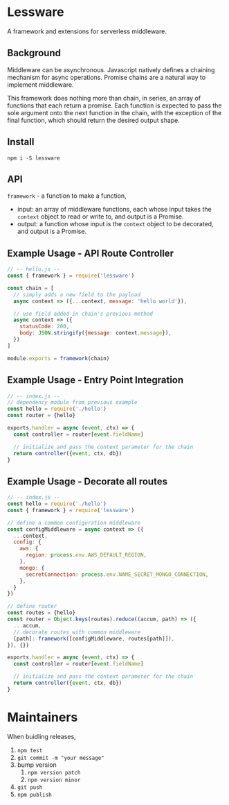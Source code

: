 # Lessware
A framework and extensions for serverless middleware.

## Background
Middleware can be asynchronous. Javascript natively defines a chaining mechanism for async operations. Promise chains are a natural way to implement middleware.

This framework does nothing more than chain, in series, an array of functions that each return a promise. Each function is expected to pass the sole argument onto the next function in the chain, with the exception of the final function, which should return the desired output shape.

## Install
`npm i -S lessware`

## API
`framework` - a function to make a function,
- input: an array of middleware functions, each whose input takes the `context` object to read or write to, and output is a Promise.
- output: a function whose input is the `context` object to be decorated, and output is a Promise.

## Example Usage - API Route Controller

```javascript
// -- hello.js --
const { framework } = require('lessware')

const chain = [
  // simply adds a new field to the payload
  async context => ({...context, message: 'hello world'}),

  // use field added in chain's previous method
  async context => ({
    statusCode: 200,
    body: JSON.stringify({message: context.message}),
  })
]

module.exports = framework(chain)
```

## Example Usage - Entry Point Integration

```javascript
// -- index.js --
// dependency module from previous example
const hello = require('./hello')
const router = {hello}

exports.handler = async (event, ctx) => {
  const controller = router[event.fieldName]

  // initialize and pass the context parameter for the chain
  return controller({event, ctx, db})
}
```

## Example Usage - Decorate all routes

```javascript
// -- index.js --
const hello = require('./hello')
const { framework } = require('lessware')

// define a common configuration middleware
const configMiddleware = async context => ({
  ...context,
  config: {
    aws: {
      region: process.env.AWS_DEFAULT_REGION,
    },
    mongo: {
      secretConnection: process.env.NAME_SECRET_MONGO_CONNECTION,
    },
  }
})

// define router
const routes = {hello}
const router = Object.keys(routes).reduce((accum, path) => ({
  ...accum,
  // decorate routes with common middleware
  [path]: framework([configMiddleware, routes[path]]),
}), {})

exports.handler = async (event, ctx) => {
  const controller = router[event.fieldName]

  // initialize and pass the context parameter for the chain
  return controller({event, ctx, db})
}
```

# Maintainers

When buidling releases,
1. `npm test`
2. `git commit -m "your message"`
3. bump version 
   1. `npm version patch`
   2. `npm version minor`
4. `git push`
5. `npm publish`
